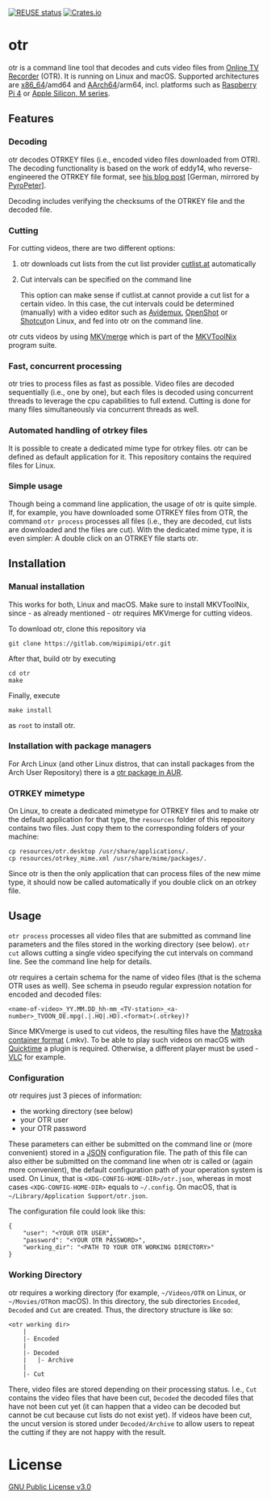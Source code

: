 [![REUSE status](https://api.reuse.software/badge/gitlab.com/mipimipi/otr)](https://api.reuse.software/info/gitlab.com/mipimipi/otr)
[![Crates.io](https://img.shields.io/crates/v/otr.svg)](https://crates.io/crates/otr)

# otr

otr is a command line tool that decodes and cuts video files from [Online TV Recorder](https://www.onlinetvrecorder.com/) (OTR). It is running on Linux and macOS. Supported architectures are [x86_64](https://en.wikipedia.org/wiki/X86-64)/amd64 and [AArch64](https://en.wikipedia.org/wiki/AArch64)/arm64, incl. platforms such as [Raspberry Pi 4](https://en.wikipedia.org/wiki/Raspberry_Pi_4) or [Apple Silicon, M series](https://en.wikipedia.org/wiki/Apple_silicon#M_series).

## Features

### Decoding

otr decodes OTRKEY files (i.e., encoded video files downloaded from OTR). The decoding functionality is based on the work of eddy14, who reverse-engineered the OTRKEY file format, see [his blog post](https://pyropeter.eu/41yd.de/blog/2010/04/18/otrkey-breaker/) [German, mirrored by [PyroPeter](https://github.com/pyropeter)].

Decoding includes verifying the checksums of the OTRKEY file and the decoded file.

### Cutting

For cutting videos, there are two different options:

1. otr downloads cut lists from the cut list provider [cutlist.at](http://cutlist.at) automatically
1. Cut intervals can be specified on the command line

	This option can make sense if cutlist.at cannot provide a cut list for a certain video. In this case, the cut intervals could be determined (manually) with a video editor such as [Avidemux](https://avidemux.sourceforge.net/), [OpenShot](https://www.openshot.org/) or [Shotcut](https://www.shotcut.org/)on Linux,  and fed into otr on the command line.

otr cuts videos by using [MKVmerge](https://mkvtoolnix.download/doc/mkvmerge.html) which is part of the [MKVToolNix](https://mkvtoolnix.download/) program suite.

### Fast, concurrent processing

otr tries to process files as fast as possible. Video files are decoded sequentially (i.e., one by one), but each files is decoded using concurrent threads to leverage the cpu capabilities to full extend. Cutting is done for many files simultaneously via concurrent threads as well.

### Automated handling of otrkey files

It is possible to create a dedicated mime type for otrkey files. otr can be defined as default application for it. This repository contains the required files for Linux.

### Simple usage

Though being a command line application, the usage of otr is quite simple. If, for example, you have downloaded some OTRKEY files from OTR, the command `otr process` processes all files (i.e., they are decoded, cut lists are downloaded and the files are cut). With the dedicated mime type, it is even simpler: A double click on an OTRKEY file starts otr.

## Installation

### Manual installation

This works for both, Linux and macOS. Make sure to install MKVToolNix, since - as already mentioned - otr requires MKVmerge for cutting videos.

To download otr, clone this repository via

    git clone https://gitlab.com/mipimipi/otr.git

After that, build otr by executing

    cd otr
    make

Finally, execute

    make install

as `root` to install otr.

### Installation with package managers

For Arch Linux (and other Linux distros, that can install packages from the Arch User Repository) there is a [otr package in AUR](https://aur.archlinux.org/packages/otr-git/).

### OTRKEY mimetype

On Linux, to create a dedicated mimetype for OTRKEY files and to make otr the default application for that type, the `resources` folder of this repository contains two files. Just copy them to the corresponding folders of your machine:

	cp resources/otr.desktop /usr/share/applications/.
	cp resources/otrkey_mime.xml /usr/share/mime/packages/.

Since otr is then the only application that can process files of the new mime type, it should now be called automatically if you double click on an otrkey file.

## Usage

`otr process` processes all video files that are submitted as command line parameters and the files stored in the working directory (see below). `otr cut` allows cutting a single video specifying the cut intervals on command line. See the command line help for details.

otr requires a certain schema for the name of video files (that is the schema OTR uses as well). See schema in pseudo regular expression notation for encoded and decoded files:

    <name-of-video>_YY.MM.DD_hh-mm_<TV-station>_<a-number>_TVOON_DE.mpg(.|.HQ|.HD).<format>(.otrkey)?

Since MKVmerge is used to cut videos, the resulting files have the [Matroska container format](https://en.wikipedia.org/wiki/Matroska) (.mkv). To be able to play such videos on macOS with [Quicktime](https://support.apple.com/guide/quicktime-player/welcome/mac) a plugin is required. Otherwise, a different player must be used - [VLC](https://www.videolan.org/vlc) for example.

### Configuration

otr requires just 3 pieces of information:

* the working directory (see below)
* your OTR user
* your OTR password

These parameters can either be submitted on the command line or (more convenient) stored in a [JSON](https://en.wikipedia.org/wiki/JSON) configuration file. The path of this file can also either be submitted on the command line when otr is called or (again more convenient), the default configuration path of your operation system is used. On Linux, that is `<XDG-CONFIG-HOME-DIR>/otr.json`, whereas in most cases `<XDG-CONFIG-HOME-DIR>` equals to `~/.config`. On macOS, that is `~/Library/Application Support/otr.json`.

The configuration file could look like this:

	{
		"user": "<YOUR OTR USER",
		"password": "<YOUR OTR PASSWORD>",
		"working_dir": "<PATH TO YOUR OTR WORKING DIRECTORY>"
	}

### Working Directory

otr requires a working directory (for example, `~/Videos/OTR` on Linux, or `~/Movies/OTR`on macOS). In this directory, the sub directories `Encoded`, `Decoded` and `Cut` are created. Thus, the directory structure is like so:

    <otr working dir>
        |
        |- Encoded
        |
        |- Decoded
        |   |- Archive
        |
        |- Cut

There, video files are stored depending on their processing status. I.e., `Cut` contains the video files that have been cut, `Decoded` the decoded files that have not been cut yet (it can happen that a video can be decoded but cannot be cut because cut lists do not exist yet). If videos have been cut, the uncut version is stored under `Decoded/Archive` to allow users to repeat the cutting if they are not happy with the result.

# License

[GNU Public License v3.0](https://gitlab.com/mipimipi/otr/blob/main/LICENSE)
